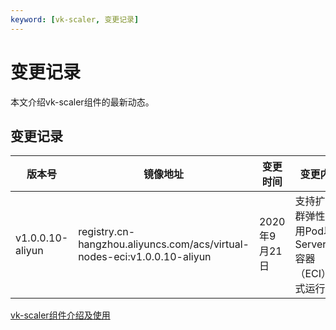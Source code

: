 ```yaml
---
keyword: [vk-scaler, 变更记录]
---
```


# 变更记录

本文介绍vk-scaler组件的最新动态。

## 变更记录

|版本号|镜像地址|变更时间|变更内容|
|---|----|----|----|
|v1.0.0.10-aliyun|registry.cn-hangzhou.aliyuncs.com/acs/virtual-nodes-eci:v1.0.0.10-aliyun|2020年9月21日|支持扩展集群弹性，应用Pod以Serverless容器（ECI）方式运行。|

[vk-scaler组件介绍及使用](/intl.zh-CN/新功能发布记录/组件介绍与变更记录/vk-scaler/组价介绍.md)

  


